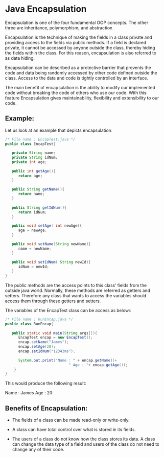 **Java Encapsulation**
======================

Encapsulation is one of the four fundamental OOP concepts. The other three are
inheritance, polymorphism, and abstraction.

Encapsulation is the technique of making the fields in a class private and
providing access to the fields via public methods. If a field is declared
private, it cannot be accessed by anyone outside the class, thereby hiding the
fields within the class. For this reason, encapsulation is also referred to as
data hiding.

Encapsulation can be described as a protective barrier that prevents the code
and data being randomly accessed by other code defined outside the class. Access
to the data and code is tightly controlled by an interface.

The main benefit of encapsulation is the ability to modify our implemented code
without breaking the code of others who use our code. With this feature
Encapsulation gives maintainability, flexibility and extensibility to our code.

**Example:**
------------

Let us look at an example that depicts encapsulation:

```java
/* File name : EncapTest.java */
public class EncapTest{
 
   private String name;
   private String idNum;
   private int age;
 
   public int getAge(){
      return age;
   }
 
   public String getName(){
      return name;
   }
 
   public String getIdNum(){
      return idNum;
   }
 
   public void setAge( int newAge){
      age = newAge;
   }
 
   public void setName(String newName){
      name = newName;
   }
 
   public void setIdNum( String newId){
      idNum = newId;
   }
}
```

The public methods are the access points to this class' fields from the outside
java world. Normally, these methods are referred as getters and setters.
Therefore any class that wants to access the variables should access them
through these getters and setters.

The variables of the EncapTest class can be access as below::

```java
/* File name : RunEncap.java */
public class RunEncap{
 
   public static void main(String args[]){
      EncapTest encap = new EncapTest();
      encap.setName("James");
      encap.setAge(20);
      encap.setIdNum("12343ms");
 
      System.out.print("Name : " + encap.getName()+
                             " Age : "+ encap.getAge());
    }
}
```

This would produce the following result:

Name : James Age : 20

**Benefits of Encapsulation:**
------------------------------

-   The fields of a class can be made read-only or write-only.

-   A class can have total control over what is stored in its fields.

-   The users of a class do not know how the class stores its data. A class can
    change the data type of a field and users of the class do not need to change
    any of their code.
